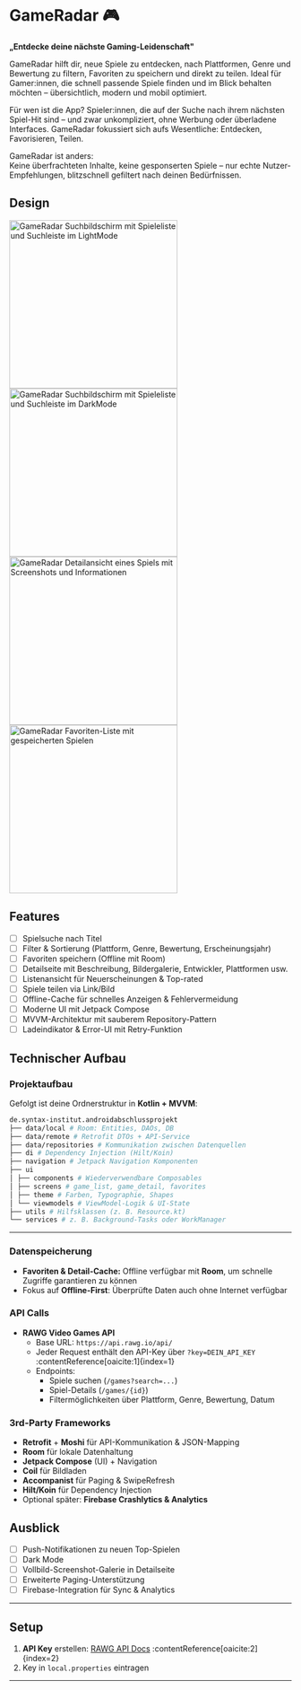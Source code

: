 # GameRadar 🎮  
**„Entdecke deine nächste Gaming-Leidenschaft"**

GameRadar hilft dir, neue Spiele zu entdecken, nach Plattformen, Genre und Bewertung zu filtern, Favoriten zu speichern und direkt zu teilen. Ideal für Gamer:innen, die schnell passende Spiele finden und im Blick behalten möchten – übersichtlich, modern und mobil optimiert.

Für wen ist die App? Spieler:innen, die auf der Suche nach ihrem nächsten Spiel-Hit sind – und zwar unkompliziert, ohne Werbung oder überladene Interfaces. GameRadar fokussiert sich aufs Wesentliche: Entdecken, Favorisieren, Teilen.

GameRadar ist anders:  
Keine überfrachteten Inhalte, keine gesponserten Spiele – nur echte Nutzer-Empfehlungen, blitzschnell gefiltert nach deinen Bedürfnissen.

## Design

<p>
  <img src="./img/screen1.png" width="300" alt="GameRadar Suchbildschirm mit Spieleliste und Suchleiste im LightMode">
  <img src="./img/screen2.png" width="300" alt="GameRadar Suchbildschirm mit Spieleliste und Suchleiste im DarkMode">
  <img src="./img/screen4.png" width="300" alt="GameRadar Detailansicht eines Spiels mit Screenshots und Informationen">
  <img src="./img/screen3.png" width="300" alt="GameRadar Favoriten-Liste mit gespeicherten Spielen">
</p>

## Features

- [ ] Spielsuche nach Titel  
- [ ] Filter & Sortierung (Plattform, Genre, Bewertung, Erscheinungsjahr)  
- [ ] Favoriten speichern (Offline mit Room)  
- [ ] Detailseite mit Beschreibung, Bildergalerie, Entwickler, Plattformen usw.  
- [ ] Listenansicht für Neuerscheinungen & Top-rated  
- [ ] Spiele teilen via Link/Bild  
- [ ] Offline-Cache für schnelles Anzeigen & Fehlervermeidung  
- [ ] Moderne UI mit Jetpack Compose  
- [ ] MVVM-Architektur mit sauberem Repository-Pattern  
- [ ] Ladeindikator & Error-UI mit Retry-Funktion  

## Technischer Aufbau

### Projektaufbau  
Gefolgt ist deine Ordnerstruktur in **Kotlin + MVVM**:

```bash
de.syntax-institut.androidabschlussprojekt
├── data/local # Room: Entities, DAOs, DB
├── data/remote # Retrofit DTOs + API-Service
├── data/repositories # Kommunikation zwischen Datenquellen
├── di # Dependency Injection (Hilt/Koin)
├── navigation # Jetpack Navigation Komponenten
├── ui
│ ├── components # Wiederverwendbare Composables
│ ├── screens # game_list, game_detail, favorites
│ ├── theme # Farben, Typographie, Shapes
│ └── viewmodels # ViewModel-Logik & UI-State
├── utils # Hilfsklassen (z. B. Resource.kt)
└── services # z. B. Background-Tasks oder WorkManager
```
---

### Datenspeicherung  
- **Favoriten & Detail-Cache:** Offline verfügbar mit **Room**, um schnelle Zugriffe garantieren zu können  
- Fokus auf **Offline-First**: Überprüfte Daten auch ohne Internet verfügbar

### API Calls  
- **RAWG Video Games API**  
  - Base URL: `https://api.rawg.io/api/`  
  - Jeder Request enthält den API-Key über `?key=DEIN_API_KEY` :contentReference[oaicite:1]{index=1}  
  - Endpoints:  
    - Spiele suchen (`/games?search=...`)  
    - Spiel-Details (`/games/{id}`)  
    - Filtermöglichkeiten über Plattform, Genre, Bewertung, Datum

### 3rd-Party Frameworks  
- **Retrofit** + **Moshi** für API-Kommunikation & JSON-Mapping  
- **Room** für lokale Datenhaltung  
- **Jetpack Compose** (UI) + Navigation  
- **Coil** für Bildladen  
- **Accompanist** für Paging & SwipeRefresh  
- **Hilt/Koin** für Dependency Injection  
- Optional später: **Firebase Crashlytics & Analytics**

## Ausblick

- [ ] Push-Notifikationen zu neuen Top-Spielen  
- [ ] Dark Mode  
- [ ] Vollbild-Screenshot-Galerie in Detailseite  
- [ ] Erweiterte Paging-Unterstützung  
- [ ] Firebase-Integration für Sync & Analytics

---

## Setup  

1. **API Key** erstellen: [RAWG API Docs](https://rawg.io/apidocs) :contentReference[oaicite:2]{index=2}  
2. Key in `local.properties` eintragen

---

